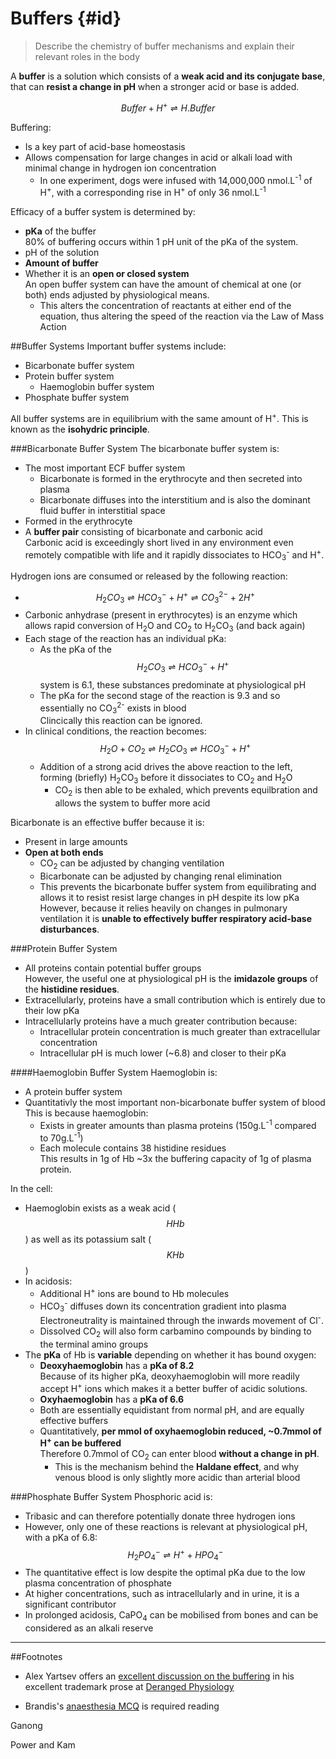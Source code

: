 # Buffers {#id}
> Describe the chemistry of buffer mechanisms and explain their relevant roles in the body

A **buffer** is a solution which consists of a **weak acid and its conjugate base**, that can **resist a change in pH** when a stronger acid or base is added.

$$ Buffer + H^+ ⇌ H.Buffer $$

Buffering:
* Is a key part of acid-base homeostasis
* Allows compensation for large changes in acid or alkali load with minimal change in hydrogen ion concentration  
  * In one experiment, dogs were infused with 14,000,000 nmol.L<sup>-1</sup> of H<sup>+</sup>, with a corresponding rise in H<sup>+</sup> of only 36 nmol.L<sup>-1</sup>

Efficacy of a buffer system is determined by:
* **pKa** of the buffer  
  80% of buffering occurs within 1 pH unit of the pKa of the system.
* pH of the solution
* **Amount of buffer**
* Whether it is an **open or closed system**  
  An open buffer system can have the amount of chemical at one (or both) ends adjusted by physiological means.
    * This alters the concentration of reactants at either end of the equation, thus altering the speed of the reaction via the Law of Mass Action

##Buffer Systems
Important buffer systems include:
* Bicarbonate buffer system
* Protein buffer system
    * Haemoglobin buffer system
* Phosphate buffer system

All buffer systems are in equilibrium with the same amount of H<sup>+</sup>. This is known as the **isohydric principle**.


###Bicarbonate Buffer System
The bicarbonate buffer system is:
* The most important ECF buffer system
  * Bicarbonate is formed in the erythrocyte and then secreted into plasma
  * Bicarbonate diffuses into the interstitium and is also the dominant fluid buffer in interstitial space
* Formed in the erythrocyte
* A **buffer pair** consisting of bicarbonate and carbonic acid  
Carbonic acid is exceedingly short lived in any environment even remotely compatible with life and it rapidly dissociates to HCO<sub>3</sub><sup>-</sup> and H<sup>+</sup>.

Hydrogen ions are consumed or released by the following reaction:
* $$H_2CO_3 ⇌H CO_3^- + H^+  ⇌  CO_3^{2-} + 2H^+$$
* Carbonic anhydrase (present in erythrocytes) is an enzyme which allows rapid conversion of H<sub>2</sub>O and CO<sub>2</sub> to H<sub>2</sub>CO<sub>3</sub> (and back again)
* Each stage of the reaction has an individual pKa:
  * As the pKa of the $$H_2CO_3 ⇌H CO_3^- + H^+ $$ system is 6.1, these substances predominate at physiological pH
  * The pKa for the second stage of the reaction is 9.3 and so essentially no CO<sub>3</sub><sup>2-</sup> exists in blood  
  Clincically this reaction can be ignored.
* In clinical conditions, the reaction becomes:  
$$ H_2O + CO_2 ⇌ H_2CO_3 ⇌H CO_3^- + H^+ $$
  * Addition of a strong acid drives the above reaction to the left, forming (briefly) H<sub>2</sub>CO<sub>3</sub> before it dissociates to CO<sub>2</sub> and H<sub>2</sub>O
    * CO<sub>2</sub> is then able to be exhaled, which prevents equilbration and allows the system to buffer more acid



Bicarbonate is an effective buffer because it is:
* Present in large amounts
* **Open at both ends**  
  * CO<sub>2</sub> can be adjusted by changing ventilation
  * Bicarbonate can be adjusted by changing renal elimination
  * This prevents the bicarbonate buffer system from equilibrating and allows it to resist resist large changes in pH despite its low pKa  
  However, because it relies heavily on changes in pulmonary ventilation it is **unable to effectively buffer respiratory acid-base disturbances**.


###Protein Buffer System
* All proteins contain potential buffer groups  
However, the useful one at physiological pH is the **imidazole groups** of the **histidine residues**.
* Extracellularly, proteins have a small contribution which is entirely due to their low pKa
* Intracellularly proteins have a much greater contribution because:
  * Intracellular protein concentration is much greater than extracellular concentration
  * Intracellular pH is much lower (~6.8) and closer to their pKa

####Haemoglobin Buffer System
Haemoglobin is:
* A protein buffer system
* Quantitativly the most important non-bicarbonate buffer system of blood  
This is because haemoglobin:
  * Exists in greater amounts than plasma proteins (150g.L<sup>-1</sup> compared to 70g.L<sup>-1</sup>)
  * Each molecule contains 38 histidine residues  
  This results in 1g of Hb ~3x the buffering capacity of 1g of plasma protein.

In the cell:
* Haemoglobin exists as a weak acid ($$HHb$$) as well as its potassium salt ($$KHb$$)
* In acidosis:
  * Additional H<sup>+</sup> ions are bound to Hb molecules
  * HCO<sub>3</sub><sup>-</sup> diffuses down its concentration gradient into plasma  
  Electroneutrality is maintained through the inwards movement of Cl<sup>-</sup>.
  * Dissolved CO<sub>2</sub> will also form carbamino compounds by binding to the terminal amino groups
* The **pKa** of Hb is **variable** depending on whether it has bound oxygen:
  * **Deoxyhaemoglobin** has a **pKa of 8.2**  
  Because of its higher pKa, deoxyhaemoglobin will more readily accept H<sup>+</sup> ions which makes it a better buffer of acidic solutions.
  * **Oxyhaemoglobin** has a **pKa of 6.6**
  * Both are essentially equidistant from normal pH, and are equally effective buffers
  * Quantitatively, **per mmol of oxyhaemoglobin reduced, ~0.7mmol of H<sup>+</sup> can be buffered**  
  Therefore 0.7mmol of CO<sub>2</sub> can enter blood **without a change in pH**.
    * This is the mechanism behind the **Haldane effect**, and why venous blood is only slightly more acidic than arterial blood

###Phosphate Buffer System
Phosphoric acid is:
* Tribasic and can therefore potentially donate three hydrogen ions
* However, only one of these reactions is relevant at physiological pH, with a pKa of 6.8:  
$$ H_2PO_4^- ⇌ H^+ + HPO_4^-$$
* The quantitative effect is low despite the optimal pKa due to the low plasma concentration of phosphate
* At higher concentrations, such as intracellularly and in urine, it is a significant contributor
* In prolonged acidosis, CaPO<sub>4</sub> can be mobilised from bones and can be considered as an alkali reserve

---
##Footnotes
* Alex Yartsev offers an [excellent discussion on the buffering](http://www.derangedphysiology.com/main/core-topics-intensive-care/acid-base-disturbances/Chapter%202.0.3/buffering-acute-respiratory-acid-base-disturbances
) in his excellent trademark prose at [Deranged Physiology](http://www.derangedphysiology.com)

* Brandis's [anaesthesia MCQ](http://www.anaesthesiamcq.com/AcidBaseBook/ab2_2.php) is required reading

Ganong

Power and Kam